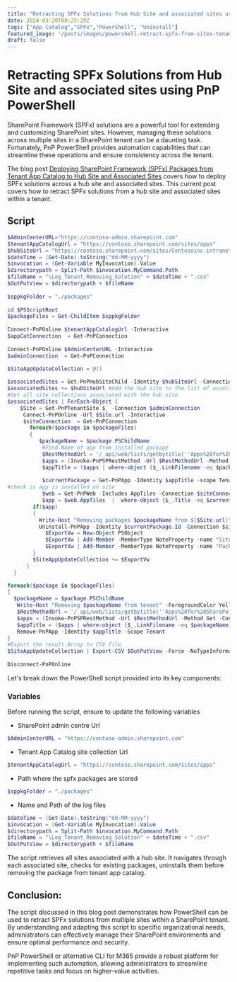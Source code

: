 ```yaml
---
title: "Retracting SPFx Solutions from Hub Site and associated sites using PnP PowerShell"
date: 2024-03-20T08:25:29Z
tags: ["App Catalog","SPFx","PowerShell", "Uninstall"]
featured_image: '/posts/images/powershell-retract-spfx-from-sites-tenant/retract.png'
draft: false
---
```


# Retracting SPFx Solutions from Hub Site and associated sites using PnP PowerShell

SharePoint Framework (SPFx) solutions are a powerful tool for extending and customizing SharePoint sites. However, managing these solutions across multiple sites in a SharePoint tenant can be a daunting task. Fortunately, PnP PowerShell provides automation capabilities that can streamline these operations and ensure consistency across the tenant.

The blog post [Deploying SharePoint Framework (SPFx) Packages from Tenant App Catalog to Hub Site and Associated Sites](https://reshmeeauckloo.com/posts/powershell_spfxdeploytohubfromtenant/) covers how to deploy SPFx solutions across a hub site and associated sites. This current post covers how to retract SPFx solutions from a hub site and associated sites within a tenant.

## Script

```PowerShell
$AdminCenterURL="https://contoso-admin.sharepoint.com"
$tenantAppCatalogUrl = "https://contoso.sharepoint.com/sites/apps"
$hubSiteUrl = "https://contoso.sharepoint.com/sites/Contosoinc-intranet"
$dateTime = (Get-Date).toString("dd-MM-yyyy")
$invocation = (Get-Variable MyInvocation).Value
$directorypath = Split-Path $invocation.MyCommand.Path
$fileName = "\Log_Tenant_Removing_Solution" + $dateTime + ".csv"
$OutPutView = $directorypath + $fileName
 
$sppkgFolder = "./packages"
 
cd $PSScriptRoot
$packageFiles = Get-ChildItem $sppkgFolder
 
Connect-PnPOnline $tenantAppCatalogUrl -Interactive
$appCatConnection  = Get-PnPConnection
 
Connect-PnPOnline $AdminCenterURL -Interactive
$adminConnection  = Get-PnPConnection
 
$SiteAppUpdateCollection = @()

$associatedSites = Get-PnPHubSiteChild -Identity $hubSiteUrl -Connection $adminConnection
$associatedSites += $hubSiteUrl #Add the hub site to the list of associated sites
#Get all site collections associated with the hub site
$associatedSites | ForEach-Object {
    $Site = Get-PnPTenantSite $_ -Connection $adminConnection
     Connect-PnPOnline -Url $Site.url -Interactive
     $siteConnection  = Get-PnPConnection
       foreach($package in $packageFiles)
       {
          $packageName = $package.PSChildName    
           #Find Name of app from installed package
           $RestMethodUrl = '/_api/web/lists/getbytitle(''Apps%20for%20SharePoint'')/items?$select=Title,LinkFilename'
           $apps = (Invoke-PnPSPRestMethod -Url $RestMethodUrl -Method Get -Connection $appCatConnection).Value
           $appTitle = ($apps | where-object {$_.LinkFilename -eq $packageName} | Select-Object Title).Title
        
           $currentPackage = Get-PnPApp -Identity $appTitle -scope Tenant
#check is app is installed on site
           $web = Get-PnPWeb -Includes AppTiles -Connection $siteConnection
           $app = $web.AppTiles  |  where-object {$_.Title -eq $currentPackage.Title }
        if($app)
        {
          Write-Host "Removing packages $packageName from $($Site.url)" -ForegroundColor Yellow     
          Uninstall-PnPApp -Identity $currentPackage.Id -Connection $siteConnection
            $ExportVw = New-Object PSObject
            $ExportVw | Add-Member -MemberType NoteProperty -name "Site URL" -value $Site.url  
            $ExportVw | Add-Member -MemberType NoteProperty -name "Package Name" -value $packageName
        }
        $SiteAppUpdateCollection += $ExportVw     
      }     
  }

foreach($package in $packageFiles)
{
  $packageName = $package.PSChildName
   Write-Host "Removing $packageName from tenant" -ForegroundColor Yellow
   $RestMethodUrl = '/_api/web/lists/getbytitle(''Apps%20for%20SharePoint'')/items?$select=Title,LinkFilename'
   $apps = (Invoke-PnPSPRestMethod -Url $RestMethodUrl -Method Get -Connection $appCatConnection).Value
   $appTitle = ($apps | where-object {$_.LinkFilename -eq $packageName} | select Title).Title
   Remove-PnPApp -Identity $appTitle -Scope Tenant
}
#Export the result Array to CSV file
$SiteAppUpdateCollection | Export-CSV $OutPutView -Force -NoTypeInformation
 
Disconnect-PnPOnline
```

Let's break down the PowerShell script provided into its key components:

### Variables

Before running the script, ensure to update the following variables

- SharePoint admin centre Url

```PowerShell
$AdminCenterURL = "https://contoso-admin.sharepoint.com"
```

- Tenant App Catalog site collection Url

```PowerShell
$tenantAppCatalogUrl = "https://contoso.sharepoint.com/sites/apps"
```

- Path where the spfx packages are stored

```PowerShell
$sppkgFolder = "./packages"
```

- Name and Path of the log files

```PowerShell
$dateTime = (Get-Date).toString("dd-MM-yyyy")
$invocation = (Get-Variable MyInvocation).Value
$directorypath = Split-Path $invocation.MyCommand.Path
$fileName = "\Log_Tenant_Removing_Solution" + $dateTime + ".csv"
$OutPutView = $directorypath + $fileName
```

The script retrieves all sites associated with a hub site. It navigates through each associated site, checks for existing packages, uninstalls them before removing the package from tenant app catalog.

## Conclusion:

The script discussed in this blog post demonstrates how PowerShell can be used to retract SPFx solutions from multiple sites within a SharePoint tenant. By understanding and adapting this script to specific organizational needs, administrators can effectively manage their SharePoint environments and ensure optimal performance and security.

 PnP PowerShell or alternative CLI for M365 provide a robust platform for implementing such automation, allowing administrators to streamline repetitive tasks and focus on higher-value activities.

